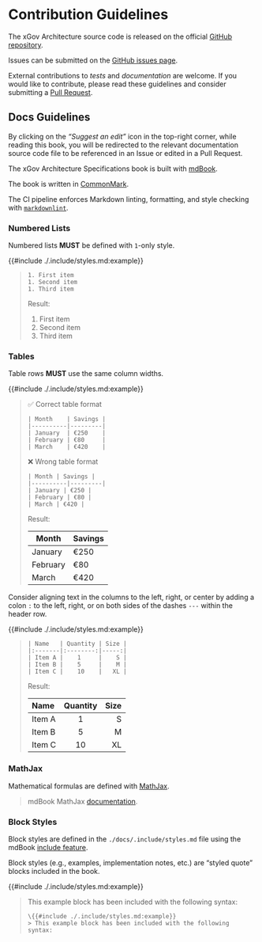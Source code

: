 # Contribution Guidelines

The xGov Architecture source code is released on the official [GitHub repository](https://github.com/algorandfoundation/xgov-beta-sc/).

Issues can be submitted on the [GitHub issues page](https://github.com/algorandfoundation/xgov-beta-sc/issues).

External contributions to _tests_ and _documentation_ are welcome. If you would like
to contribute, please read these guidelines and consider submitting a [Pull Request](https://github.com/algorandfoundation/xgov-beta-sc/pulls).

## Docs Guidelines

By clicking on the _“Suggest an edit”_ icon in the top-right corner, while reading
this book, you will be redirected to the relevant documentation source code file
to be referenced in an Issue or edited in a Pull Request.

The xGov Architecture Specifications book is built with [mdBook](https://rust-lang.github.io/mdBook/index.html).

The book is written in [CommonMark](https://commonmark.org/).

The CI pipeline enforces Markdown linting, formatting, and style checking with
[`markdownlint`](https://github.com/DavidAnson/markdownlint).

### Numbered Lists

Numbered lists **MUST** be defined with `1`-only style.

{{#include ./.include/styles.md:example}}
> ```text
> 1. First item
> 1. Second item
> 1. Third item
> ```
>
> Result:
> 1. First item
> 1. Second item
> 1. Third item

### Tables

Table rows **MUST** use the same column widths.

{{#include ./.include/styles.md:example}}
> ✅ Correct table format
> ```text
> | Month    | Savings |
> |----------|---------|
> | January  | €250    |
> | February | €80     |
> | March    | €420    |
> ```
>
> ❌ Wrong table format
> ```text
> | Month | Savings |
> |----------|---------|
> | January | €250 |
> | February | €80 |
> | March | €420 |
> ```
>
> Result:
>
> | Month    | Savings |
> |----------|---------|
> | January  | €250    |
> | February | €80     |
> | March    | €420    |

Consider aligning text in the columns to the left, right, or center by adding a
colon `:` to the left, right, or on both sides of the dashes `---` within the header
row.

{{#include ./.include/styles.md:example}}
> ```text
> | Name   | Quantity | Size |
> |:-------|:--------:|-----:|
> | Item A |    1     |    S |
> | Item B |    5     |    M |
> | Item C |    10    |   XL |
> ```
>
> Result:
>
> | Name   | Quantity | Size |
> |:-------|:--------:|-----:|
> | Item A |    1     |    S |
> | Item B |    5     |    M |
> | Item C |    10    |   XL |

### MathJax

Mathematical formulas are defined with [MathJax](https://www.mathjax.org/).

> mdBook MathJax [documentation](https://rust-lang.github.io/mdBook/format/mathjax.html).

### Block Styles

Block styles are defined in the `./docs/.include/styles.md` file using the mdBook
[include feature](https://rust-lang.github.io/mdBook/format/mdbook.html#including-files).

Block styles (e.g., examples, implementation notes, etc.) are “styled quote” blocks
included in the book.

{{#include ./.include/styles.md:example}}
> This example block has been included with the following syntax:
> ```text
> \{{#include ./.include/styles.md:example}}
> > This example block has been included with the following syntax:
> ```
